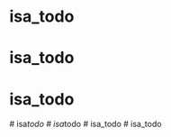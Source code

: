 # isa_todo
# isa_todo
# isa_todo
#   i s a _ t o d o  
 #   i s a _ t o d o  
 # isa_todo
#   i s a _ t o d o  
 